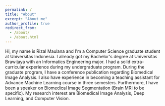 ```yaml
---
permalink: /
title: "About"
excerpt: "About me"
author_profile: true
redirect_from:
  - /about/
  - /about.html
---
```


Hi, my name is Rizal Maulana and I'm a Computer Science graduate student at Universitas Indonesia. I already got my Bachelor's degree at Universitas Brawijaya with an Informatics Engineering major. I had a solid extra-curricular experience during my undergraduate program. During the graduate program, I have a conference publication regarding Biomedical Image Analysis. I also have experience in becoming a teaching assistant for Advance Machine Learning course in three semesters. Furthermore, I have been a speaker on Biomedical Image Segmentation (Brain MRI to be specific). My research interest are Biomedical Image Analysis, Deep Learning, and Computer Vision.
